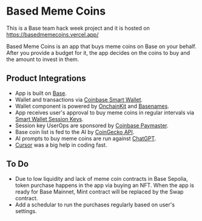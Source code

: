 # Based Meme Coins

This is a Base team hack week project and it is hosted on https://basedmemecoins.vercel.app/

Based Meme Coins is an app that buys meme coins on Base on your behalf. After you provide a budget for it, the app decides on the coins to buy and the amount to invest in them.

## Product Integrations

- App is built on [Base](https://base.org/).
- Wallet and transactions via [Coinbase Smart Wallet](https://www.smartwallet.dev/why).
- Wallet component is powered by [OnchainKit](https://onchainkit.xyz/) and [Basenames](https://www.base.org/names).
- App receives user's approval to buy meme coins in regular intervals via [Smart Wallet Session Keys](https://www.smartwallet.dev/guides/session-keys).
- Session key UserOps are sponsored by [Coinbase Paymaster](https://docs.cdp.coinbase.com/paymaster/docs/paymaster-bundler-qs-ui).
- Base coin list is fed to the AI by [CoinGecko API](https://www.coingecko.com/en/api).
- AI prompts to buy meme coins are run against [ChatGPT](https://openai.com/chatgpt/).
- [Cursor](https://www.cursor.com/) was a big help in coding fast.

## To Do
- Due to low liquidity and lack of meme coin contracts in Base Sepolia, token purchase happens in the app via buying an NFT. When the app is ready for Base Mainnet, Mint contract will be replaced by the Swap contract.
- Add a schedular to run the purchases regularly based on user's settings.
